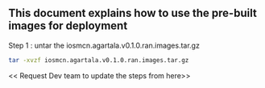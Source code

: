 ## This document explains how to use the pre-built images for deployment 

Step 1 : untar the iosmcn.agartala.v0.1.0.ran.images.tar.gz

```sh
tar -xvzf iosmcn.agartala.v0.1.0.ran.images.tar.gz

```
<< Request Dev team to update the steps from here>>